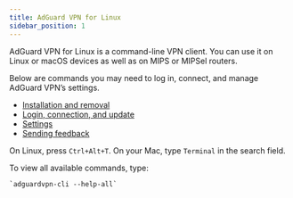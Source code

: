 ```yaml
---
title: AdGuard VPN for Linux
sidebar_position: 1
---
```


AdGuard VPN for Linux is a command-line VPN client. You can use it on Linux or macOS devices as well as on MIPS or MIPSel routers.

Below are commands you may need to log in, connect, and manage AdGuard VPN’s settings.

- [Installation and removal](/adguard-vpn-for-linux/installation)
- [Login, connection, and update](/adguard-vpn-for-linux/login)
- [Settings](/adguard-vpn-for-linux/settings)
- [Sending feedback](/adguard-vpn-for-linux/feedback)

On Linux, press `Ctrl+Alt+T`. On your Mac, type `Terminal` in the search field.

To view all available commands, type:

    `adguardvpn-cli --help-all`

